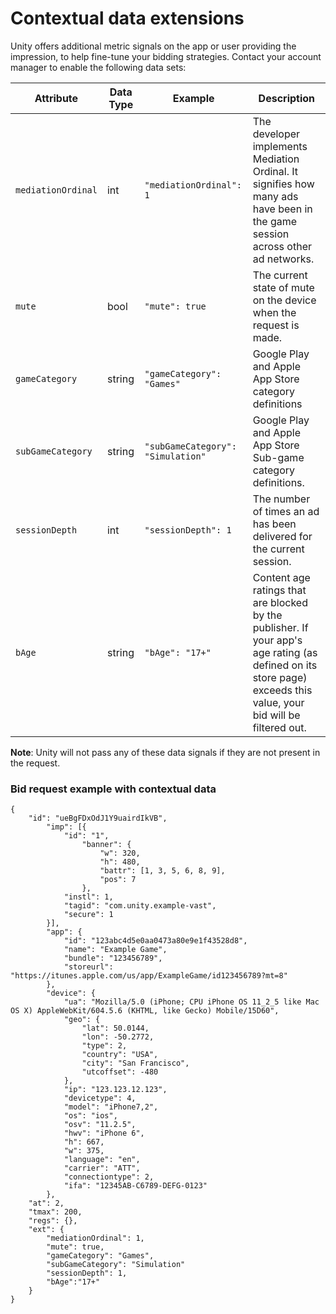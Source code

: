 # Contextual data extensions
Unity offers additional metric signals on the app or user providing the impression, to help fine-tune your bidding strategies. Contact your account manager to enable the following data sets: 

| **Attribute** | **Data Type** | **Example** | **Description** |
| ------------- | ------------- | ----------- | --------------- | 
| `mediationOrdinal` | int | `"mediationOrdinal": 1` | The developer implements Mediation Ordinal. It signifies how many ads have been in the game session across other ad networks. |
| `mute` | bool | `"mute": true` | The current state of mute on the device when the request is made. |
| `gameCategory` | string | `"gameCategory": "Games"` | Google Play and Apple App Store category definitions |
| `subGameCategory` | string | `"subGameCategory": "Simulation"` | Google Play and Apple App Store Sub-game category definitions. |
| `sessionDepth` | int | `"sessionDepth": 1` | The number of times an ad has been delivered for the current session. |
| `bAge` | string | `"bAge": "17+"` | Content age ratings that are blocked by the publisher. If your app's age rating (as defined on its store page) exceeds this value, your bid will be filtered out. |

**Note**: Unity will not pass any of these data signals if they are not present in the request. 

### Bid request example with contextual data 
```
{ 
    "id": "ueBgFDxOdJ1Y9uairdIkVB", 
        "imp": [{ 
            "id": "1", 
                "banner": { 
                    "w": 320, 
                    "h": 480, 
                    "battr": [1, 3, 5, 6, 8, 9], 
                    "pos": 7 
                }, 
            "instl": 1, 
            "tagid": "com.unity.example-vast", 
            "secure": 1 
        }], 
        "app": { 
            "id": "123abc4d5e0aa0473a80e9e1f43528d8", 
            "name": "Example Game", 
            "bundle": "123456789", 
            "storeurl": "https://itunes.apple.com/us/app/ExampleGame/id123456789?mt=8" 
        }, 
        "device": { 
            "ua": "Mozilla/5.0 (iPhone; CPU iPhone OS 11_2_5 like Mac OS X) AppleWebKit/604.5.6 (KHTML, like Gecko) Mobile/15D60", 
            "geo": { 
                "lat": 50.0144, 
                "lon": -50.2772, 
                "type": 2, 
                "country": "USA", 
                "city": "San Francisco", 
                "utcoffset": -480 
            }, 
            "ip": "123.123.12.123", 
            "devicetype": 4, 
            "model": "iPhone7,2", 
            "os": "ios", 
            "osv": "11.2.5", 
            "hwv": "iPhone 6", 
            "h": 667, 
            "w": 375, 
            "language": "en", 
            "carrier": "ATT", 
            "connectiontype": 2, 
            "ifa": "12345AB-C6789-DEFG-0123" 
        }, 
    "at": 2, 
    "tmax": 200, 
    "regs": {}, 
    "ext": { 
        "mediationOrdinal": 1, 
        "mute": true, 
        "gameCategory": "Games", 
        "subGameCategory": "Simulation" 
        "sessionDepth": 1, 
        "bAge":"17+"
    } 
} 
```